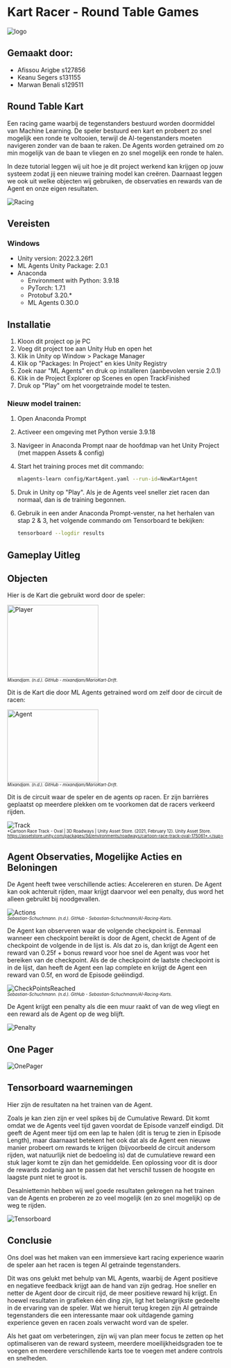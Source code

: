 # Kart Racer - Round Table Games

<img src="images/logo.png" alt="logo"/>

## Gemaakt door:

- Afissou Arigbe s127856
- Keanu Segers s131155
- Marwan Benali s129511

## Round Table Kart
Een racing game waarbij de tegenstanders bestuurd worden doormiddel van Machine Learning. De speler bestuurd een kart en probeert zo snel mogelijk een ronde te voltooien, 
terwijl de AI-tegenstanders moeten navigeren zonder van de baan te raken. 
De Agents worden getrained om zo min mogelijk van de baan te vliegen en zo snel mogelijk een ronde te halen. 

In deze tutorial leggen wij uit hoe je dit project werkend kan krijgen op jouw systeem zodat jij een nieuwe training model kan creëren. 
Daarnaast leggen we ook uit welke objecten wij gebruiken, de observaties en rewards van de Agent en onze eigen resultaten.

<img src="images/Racing.png" alt="Racing"/>

## Vereisten
### Windows
- Unity version: 2022.3.26f1
- ML Agents Unity Package: 2.0.1
- Anaconda
  - Environment with Python: 3.9.18
  - PyTorch: 1.7.1
  - Protobuf 3.20.*
  - ML Agents 0.30.0

## Installatie
1. Kloon dit project op je PC
2. Voeg dit project toe aan Unity Hub en open het
3. Klik in Unity op Window > Package Manager
4. Klik op "Packages: In Project" en kies Unity Registry
5. Zoek naar "ML Agents" en druk op installeren (aanbevolen versie 2.0.1)
6. Klik in de Project Explorer op Scenes en open TrackFinished
7. Druk op "Play" om het voorgetrainde model te testen.
### Nieuw model trainen:
1. Open Anaconda Prompt
2. Activeer een omgeving met Python versie 3.9.18
3. Navigeer in Anaconda Prompt naar de hoofdmap van het Unity Project (met mappen Assets & config)
4. Start het training proces met dit commando:
    
    ```bash
    mlagents-learn config/KartAgent.yaml --run-id=NewKartAgent
    ```
5. Druk in Unity op "Play". Als je de Agents veel sneller ziet racen dan normaal, dan is de training begonnen.
6. Gebruik in een ander Anaconda Prompt-venster, na het herhalen van stap 2 & 3, het volgende commando om Tensorboard te bekijken:
 
    ```bash
    tensorboard --logdir results
    ```
## Gameplay Uitleg

## Objecten

Hier is de Kart die gebruikt word door de speler:

<img src="images/Player.png" width="210" height="168" alt="Player"/><br><sub><sup>*Mixandjam. (n.d.). GitHub - mixandjam/MarioKart-Drift*.</sup></sub>

Dit is de Kart die door ML Agents getrained word om zelf door de circuit de racen:

<img src="images/Agent.png" width="210" height="168" alt="Agent"/><br><sub><sup>*Mixandjam. (n.d.). GitHub - mixandjam/MarioKart-Drift*.</sup></sub>

Dit is de circuit waar de speler en de agents op racen. Er zijn barrières geplaatst op meerdere plekken om te voorkomen dat de racers
verkeerd rijden.

<img src="images/Track1.png" alt="Track"/><br><sub><sup>*Cartoon Race Track - Oval | 3D Roadways | Unity Asset Store. (2021, February 12). Unity Asset Store. https://assetstore.unity.com/packages/3d/environments/roadways/cartoon-race-track-oval-175061*.</sup></sub>

## Agent Observaties, Mogelijke Acties en Beloningen

De Agent heeft twee verschillende acties: Accelereren en sturen. De Agent kan ook achteruit rijden, maar krijgt daarvoor wel een penalty, dus word het alleen gebruikt bij noodgevallen.

<img src="images/Actions.png" alt="Actions"/><br><sub><sup>*Sebastian-Schuchmann. (n.d.). GitHub - Sebastian-Schuchmann/AI-Racing-Karts*.</sup></sub>

De Agent kan observeren waar de volgende checkpoint is. Eenmaal wanneer een checkpoint bereikt is door de Agent, checkt de Agent of de checkpoint de volgende in de lijst is. 
Als dat zo is, dan krijgt de Agent een reward van 0.25f + bonus reward voor hoe snel de Agent was voor het bereiken van de checkpoint.
Als de de checkpoint de laatste checkpoint is in de lijst, dan heeft de Agent een lap complete en krijgt de Agent een reward van 0.5f, en word de Episode geëindigd. 

<img src="images/CheckPointsReached.png" alt="CheckPointsReached"/><br><sub><sup>*Sebastian-Schuchmann. (n.d.). GitHub - Sebastian-Schuchmann/AI-Racing-Karts*.</sup></sub>

De Agent krijgt een penalty als die een muur raakt of van de weg vliegt en een reward als de Agent op de weg blijft.

<img src="images/Penalty.png" alt="Penalty"/>

## One Pager

<img src="images/OnePager.png" alt="OnePager"/>


## Tensorboard waarnemingen

Hier zijn de resultaten na het trainen van de Agent.

Zoals je kan zien zijn er veel spikes bij de Cumulative Reward. Dit komt omdat we de Agents veel tijd gaven voordat de Episode vanzelf eindigd. Dit geeft de Agent meer tijd om
een lap te halen (dit is terug te zien in Episode Length), maar daarnaast betekent het ook dat als de Agent een nieuwe manier probeert om rewards te krijgen (bijvoorbeeld de circuit andersom rijden, wat natuurlijk niet de bedoeling is) 
dat de cumulatieve reward een stuk lager komt te zijn dan het gemiddelde. Een oplossing voor dit is door de rewards zodanig aan te passen dat het verschil tussen de hoogste en laagste punt niet 
te groot is. 

Desalniettemin hebben wij wel goede resultaten gekregen na het trainen van de Agents en proberen ze zo veel mogelijk (en zo snel mogelijk) op de weg te rijden.

<img src="images/Tensorboard.png" alt="Tensorboard"/>



## Conclusie 
Ons doel was het maken van een immersieve kart racing experience waarin de speler aan het racen is tegen AI getrainde tegenstanders.

Dit was ons gelukt met behulp van ML Agents, waarbij de Agent positieve en negatieve feedback krijgt aan de hand van zijn gedrag. 
Hoe sneller en netter de Agent door de circuit rijd, de meer positieve reward hij krijgt. 
En hoewel resultaten in grafieken één ding zijn, ligt het belangrijkste gedeelte in de ervaring van de speler. Wat we hieruit terug kregen zijn AI getrainde tegenstanders die
een interessante maar ook uitdagende gaming experience geven en racen zoals verwacht word van de speler.

Als het gaat om verbeteringen, zijn wij van plan meer focus te zetten op het optimaliseren van de reward systeem, meerdere moeilijkheidsgraden toe te voegen en meerdere verschillende karts toe te voegen met andere controls en snelheden.
